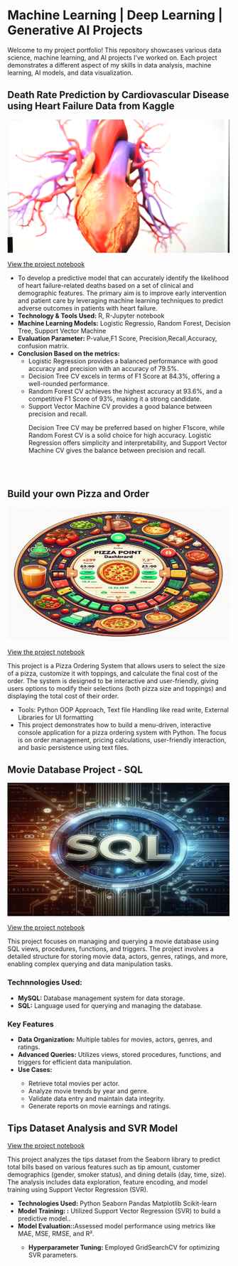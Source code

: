 
<!DOCTYPE html>
<html lang="en">
<head>
    <meta charset="UTF-8">
    <meta name="viewport" content="width=device-width, initial-scale=1.0">
<!--     <title>Machine Learning | Deep Learning | Generative AI Projects</title> -->
</head>
<body>

<h1>Machine Learning | Deep Learning | Generative AI Projects</h1>

<p>Welcome to my project portfolio! This repository showcases various data science, machine learning, and AI projects I’ve worked on. Each project demonstrates a different aspect of my skills in data analysis, machine learning, AI models, and data visualization.
</p>

<h2><strong>Death Rate Prediction by Cardiovascular Disease using Heart Failure Data from Kaggle</strong></h2>

   <img src="https://github.com/sameena93/project_images/raw/main/Screenshot%202024-09-19%20201355.png" alt="Project Screenshot" width="500" height="300">

[View the project notebook](https://github.com/sameena93/multilprojects/blob/Sameena/Final_project_sameena_mujawar-checkpoint.ipynb)

<ul>
  <li>To develop a predictive model that can accurately identify the likelihood of heart failure-related deaths based on a set of clinical and demographic features. The primary aim is to improve early intervention and patient care by leveraging machine learning techniques to predict adverse outcomes in patients with heart failure.</li>
  <li><strong>Technology & Tools Used:</strong> R, R-Jupyter notebook</li>
  <li><strong>Machine Learning Models:</strong> Logistic Regressio, Random Forest, Decision Tree, Support Vector Machine</li>
  <li><strong>Evaluation Parameter:</strong> P-value,F1 Score, Precision,Recall,Accuracy, confusion matrix.</li>
  <li><strong>Conclusion Based on the metrics:</strong> 
     <ul> <li>Logistic Regression provides a balanced performance with good accuracy and precision with an accuracy of 79.5%. </li>
       <li> Decision Tree CV excels in terms of F1 Score at 84.3%, offering a well-rounded performance.</li>
       <li>Random Forest CV achieves the highest accuracy at 93.6%, and a competitive F1 Score of 93%, making it a strong candidate.</li>
       <li>Support Vector Machine CV provides a good balance between precision and recall.</li>
   <p>Decision Tree CV may be preferred based on higher F1score, while Random Forest CV is a solid choice for high accuracy. Logistic Regression offers simplicity and interpretability, and Support Vector Machine CV gives the balance between precision and recall.</p></ul></ul>



<br></br>
<h2><strong>Build your own Pizza and Order </strong></h2>
 <img src="https://github.com/sameena93/project_images/blob/main/pizza_point.jpeg" alt="Project Screenshot" width="500" height="300">

[View the project notebook](https://github.com/sameena93/multilprojects/blob/Sameena/Project2_mujawar_s.ipynb)

<p>This project is a Pizza Ordering System that allows users to select the size of a pizza, customize it with toppings, and calculate the final cost of the order. The system is designed to be interactive and user-friendly, giving users options to modify their selections (both pizza size and toppings) and displaying the total cost of their order.</p>
<ul>
    <li>Tools: Python OOP Approach, Text file Handling like read write, External Libraries for UI formatting</li>
    <li>This project demonstrates how to build a menu-driven, interactive console application for a pizza ordering system with Python. The focus is on order management, pricing calculations, user-friendly interaction, and basic persistence using text files.
</li>
</ul> 


 <h2><strong>Movie Database Project - SQL</strong></h2>
 
  <img src="https://github.com/sameena93/project_images/blob/main/SQL.jpeg" alt="Project Screenshot" width="500" height="300">

[View the project notebook](https://github.com/sameena93/multilprojects/blob/Sameena/SQL%20PROJECT%20FILE%20.sq)

 <p>This project focuses on managing and querying a movie database using SQL views, procedures, functions, and triggers. The project involves a detailed structure for storing movie data, actors, genres, ratings, and more, enabling complex querying and data manipulation tasks. </p>

 <h3><storng>Technnologies Used:</storng></h3>
 <ul>
     <li><strong>MySQL: </strong>Database management system for data storage. </li>
     <li><strong>SQL:</strong> Language used for querying and managing the database. </li>
 </ul>
<h3><strong>Key Features</strong></h3> 
<ul>
<li><strong>Data Organization:</strong> Multiple tables for movies, actors, genres, and ratings.</li>
<li><strong>Advanced Queries:</strong> Utilizes views, stored procedures, functions, and triggers for efficient data manipulation.</li>
<li><strong>Use Cases:</strong></li>
    <ul>
<li>Retrieve total movies per actor.</li>
<li>Analyze movie trends by year and genre.</li>
<li>Validate data entry and maintain data integrity.</li>
<li>Generate reports on movie earnings and ratings.</li></ul>
</ul>


<h2><strong>Tips Dataset Analysis and SVR Model</strong></h2>


[View the project notebook](https://github.com/sameena93/multilprojects/blob/Sameena/Support%20Vector%20Machine%20using%20GridSearchCV%20on%20Tips%20dataset.ipynb)


<p>This project analyzes the tips dataset from the Seaborn library to predict total bills based on various features such as tip amount, customer demographics (gender, smoker status), and dining details (day, time, size). The analysis includes data exploration, feature encoding, and model training using Support Vector Regression (SVR).</p>

<ul>
<li><strong>Technologies Used:</strong> Python
Seaborn
Pandas
Matplotlib
Scikit-learn</li>
    
<li><strong>Model Training: :</strong> Utilized Support Vector Regression (SVR) to build a predictive model..</li>
<li><strong>Model Evaluation::</strong>Assessed model performance using metrics like MAE, MSE, RMSE, and R².</li>
    <ul>
<li><strong>Hyperparameter Tuning:</strong> Employed GridSearchCV for optimizing SVR parameters.</li>
    <ul>

        
</body>
</html>

 

